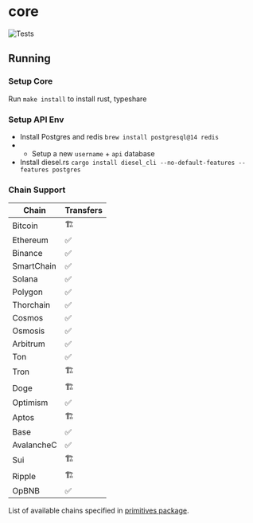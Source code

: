 # core
![Tests](https://github.com/gemwalletcom/core/workflows/Tests/badge.svg)

## Running

### Setup Core

Run `make install` to install rust, typeshare

### Setup API Env

- Install Postgres and redis `brew install postgresql@14 redis`
- - Setup a new `username` + `api` database
- Install diesel.rs `cargo install diesel_cli --no-default-features --features postgres`

### Chain Support

| Chain        | Transfers     | 
|--------------|---------------|
| Bitcoin      | 🏗            |
| Ethereum     | ✅            |
| Binance      | ✅            |
| SmartChain   | ✅            |
| Solana       | ✅            |
| Polygon      | ✅            |
| Thorchain    | ✅            |
| Cosmos       | ✅            |
| Osmosis      | ✅            |
| Arbitrum     | ✅            |
| Ton          | ✅            |
| Tron         | 🏗            |
| Doge         | 🏗            |
| Optimism     | ✅            |
| Aptos        | 🏗            |
| Base         | ✅            |
| AvalancheC   | ✅            |
| Sui          | 🏗            |
| Ripple       | 🏗            |
| OpBNB        | ✅            |

List of available chains specified in [primitives package](https://github.com/gemwalletcom/core/blob/main/primitives/src/chain.rs).